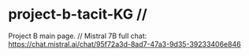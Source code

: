 # project-b-tacit-KG //
Project B main page. 
// Mistral 7B full chat: https://chat.mistral.ai/chat/95f72a3d-8ad7-47a3-9d35-39233406e846
